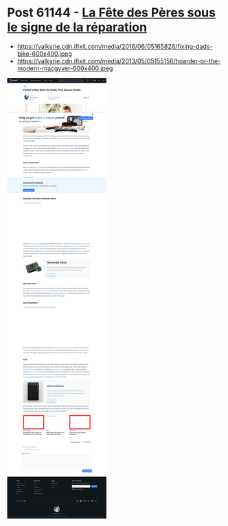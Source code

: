 # Post 61144 - [La Fête des Pères sous le signe de la réparation](https://www.ifixit.com/News/61144/la-fete-des-peres-sous-le-signe-de-la-reparation)

- https://valkyrie.cdn.ifixit.com/media/2016/06/05165826/fixing-dads-bike-600x400.jpeg
- https://valkyrie.cdn.ifixit.com/media/2013/05/05155156/hoarder-or-the-modern-macgyver-600x400.jpeg

![screencap](screenshots/e6c35326-266b-4ca8-a5a6-8e494465198d.png)
